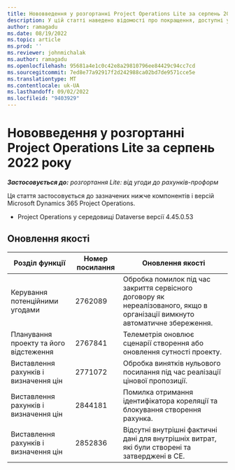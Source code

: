 ```yaml
---
title: Нововведення у розгортанні Project Operations Lite за серпень 2022 року
description: У цій статті наведено відомості про покращення, доступні у випуску розгортання Microsoft Dynamics 365 Project Operations Lite за серпень 2022 року.
author: ramagadu
ms.date: 08/19/2022
ms.topic: article
ms.prod: ''
ms.reviewer: johnmichalak
ms.author: ramagadu
ms.openlocfilehash: 95681a4e1c0c42e8a29810796ee84429c94cc7cd
ms.sourcegitcommit: 7ed8e77a92917f2d242988ca02bd7de9571cce5e
ms.translationtype: MT
ms.contentlocale: uk-UA
ms.lasthandoff: 09/02/2022
ms.locfileid: "9403929"
---
```

# <a name="whats-new-august-2022---project-operations-lite-deployment"></a>Нововведення у розгортанні Project Operations Lite за серпень 2022 року

_**Застосовується до:** розгортання Lite: від угоди до рахунків-проформ_

Ця стаття застосовується до зазначених нижче компонентів і версій Microsoft Dynamics 365 Project Operations.

- Project Operations у середовищі Dataverse версії 4.45.0.53

## <a name="quality-updates"></a>Оновлення якості

| Розділ функції | Номер посилання | Оновлення якості |
| --- | --- | --- |
| Керування потенційними угодами | 2762089 | Обробка помилок під час закриття сервісного договору як нереалізованого, якщо в організації вимкнуто автоматичне збереження.|
|Планування проекту та його відстеження | 2767841 | Телеметрія оновлює сценарії створення або оновлення сутності проекту.|
|Виставлення рахунків і визначення цін | 2771072 | Обробка винятків нульового посилання під час реалізації цінової пропозиції.|
|Виставлення рахунків і визначення цін | 2844181 |Помилка отримання ідентифікатора кореляції та блокування створення рахунка.|
|Виставлення рахунків і визначення цін | 2852836 | Відсутні внутрішні фактичні дані для внутрішніх витрат, які були створені та затверджені в CE.|
